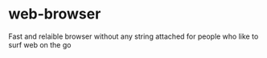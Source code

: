 # web-browser
Fast and relaible browser without any string attached for people who like to surf web on the go 
